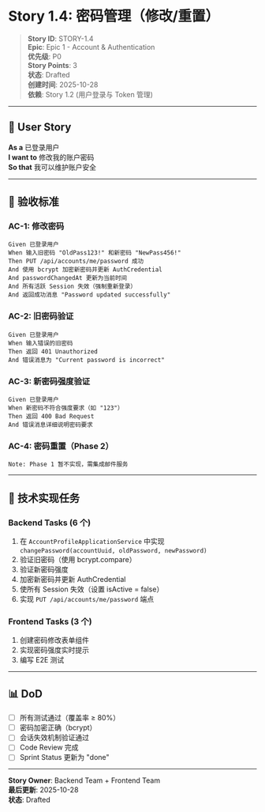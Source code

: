 # Story 1.4: 密码管理（修改/重置）

> **Story ID**: STORY-1.4  
> **Epic**: Epic 1 - Account & Authentication  
> **优先级**: P0  
> **Story Points**: 3  
> **状态**: Drafted  
> **创建时间**: 2025-10-28  
> **依赖**: Story 1.2 (用户登录与 Token 管理)

---

## 📖 User Story

**As a** 已登录用户  
**I want to** 修改我的账户密码  
**So that** 我可以维护账户安全

---

## 🎯 验收标准

### AC-1: 修改密码
```gherkin
Given 已登录用户
When 输入旧密码 "OldPass123!" 和新密码 "NewPass456!"
Then PUT /api/accounts/me/password 成功
And 使用 bcrypt 加密新密码并更新 AuthCredential
And passwordChangedAt 更新为当前时间
And 所有活跃 Session 失效（强制重新登录）
And 返回成功消息 "Password updated successfully"
```

### AC-2: 旧密码验证
```gherkin
Given 已登录用户
When 输入错误的旧密码
Then 返回 401 Unauthorized
And 错误消息为 "Current password is incorrect"
```

### AC-3: 新密码强度验证
```gherkin
Given 已登录用户
When 新密码不符合强度要求（如 "123"）
Then 返回 400 Bad Request
And 错误消息详细说明密码要求
```

### AC-4: 密码重置（Phase 2）
```gherkin
Note: Phase 1 暂不实现，需集成邮件服务
```

---

## 🔧 技术实现任务

### Backend Tasks (6 个)
1. 在 `AccountProfileApplicationService` 中实现 `changePassword(accountUuid, oldPassword, newPassword)`
2. 验证旧密码（使用 bcrypt.compare）
3. 验证新密码强度
4. 加密新密码并更新 AuthCredential
5. 使所有 Session 失效（设置 isActive = false）
6. 实现 `PUT /api/accounts/me/password` 端点

### Frontend Tasks (3 个)
1. 创建密码修改表单组件
2. 实现密码强度实时提示
3. 编写 E2E 测试

---

## 📊 DoD

- [ ] 所有测试通过（覆盖率 ≥ 80%）
- [ ] 密码加密正确（bcrypt）
- [ ] 会话失效机制验证通过
- [ ] Code Review 完成
- [ ] Sprint Status 更新为 "done"

---

**Story Owner**: Backend Team + Frontend Team  
**最后更新**: 2025-10-28  
**状态**: Drafted
